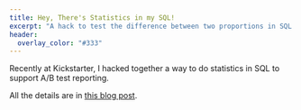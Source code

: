 ```yaml
---
title: Hey, There's Statistics in my SQL!
excerpt: "A hack to test the difference between two proportions in SQL."
header:
  overlay_color: "#333"
---
```


Recently at Kickstarter, I hacked together a way to do statistics in SQL to support A/B test reporting.

All the details are in [this blog post](https://www.kickstarter.com/backing-and-hacking/a-b-test-reporting-in-looker).
